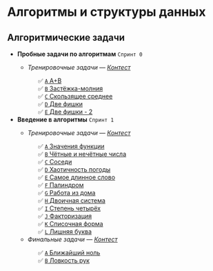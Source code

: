 <h1>Алгоритмы и структуры данных</h1>

<h2>Алгоритмические задачи</h2>

<ul>
<li><b>Пробные задачи по алгоритмам</b> <code>Спринт 0</code></li>
<ul>
<li><i>Тренировочные задачи — <a href="https://contest.yandex.ru/contest/26365/problems/">Контест</a></i></li>
<ul>
✅ <a href="./00_Trial-problems-by-algorithms/A_A-plus-B"><code>A</code> A+B</a><br>
✅ <a href="./00_Trial-problems-by-algorithms/B_Zip-fastener"><code>B</code> Застёжка-молния</a><br>
✅ <a href="./00_Trial-problems-by-algorithms/C_Moving-average"><code>C</code> Скользящее среднее</a><br>
✅ <a href="./00_Trial-problems-by-algorithms/D_Two-chips"><code>D</code> Две фишки</a><br>
✅ <a href="./00_Trial-problems-by-algorithms/E_Two-chips-2"><code>E</code> Две фишки - 2</a><br>
</ul>
</ul>

<li><b>Введение в алгоритмы</b> <code>Спринт 1</code></li>
<ul>
<li><i>Тренировочные задачи — <a href="https://contest.yandex.ru/contest/22449/problems/">Контест</a></i></li>
<ul>
✅ <a href="./01_Introduction-to-algorithms/Training-problems/A_Function-values"><code>A</code> Значения функции</a><br>
✅ <a href="./01_Introduction-to-algorithms/Training-problems/B_Even-and-odd-numbers"><code>B</code> Чётные и нечётные числа</a><br>
✅ <a href="./01_Introduction-to-algorithms/Training-problems/C_Neighbours"><code>C</code> Соседи</a><br>
✅ <a href="./01_Introduction-to-algorithms/Training-problems/D_Chaotic-weather"><code>D</code> Хаотичность погоды</a><br>
✅ <a href="./01_Introduction-to-algorithms/Training-problems/E_The-longest-word"><code>E</code> Самое длинное слово</a><br>
✅ <a href="./01_Introduction-to-algorithms/Training-problems/F_Palindrome"><code>F</code> Палиндром</a><br>
✅ <a href="./01_Introduction-to-algorithms/Training-problems/G_Work-from-home"><code>G</code> Работа из дома</a><br>
✅ <a href="./01_Introduction-to-algorithms/Training-problems/H_Binary-system"><code>H</code> Двоичная система</a><br>
✅ <a href="./01_Introduction-to-algorithms/Training-problems/I_Power-of_four"><code>I</code> Степень четырёх</a><br>
✅ <a href="./01_Introduction-to-algorithms/Training-problems/J_Factorization"><code>J</code> Факторизация</a><br>
✅ <a href="./01_Introduction-to-algorithms/Training-problems/K_List-form"><code>K</code> Списочная форма</a><br>
✅ <a href="./01_Introduction-to-algorithms/Training-problems/L_Extra-letter"><code>L</code> Лишняя буква</a><br>
</ul>
<li><i>Финальные задачи — <a href="https://contest.yandex.ru/contest/22449/problems/">Контест</a></i></li>
<ul>
✅ <a href="./01_Introduction-to-algorithms/Final-problems/A_Nearest-zero"><code>A</code> Ближайший ноль</a><br>
✅ <a href="./01_Introduction-to-algorithms/Final-problems/B_Sleight-of-hand"><code>B</code> Ловкость рук</a><br>
</ul>
</ul>
</ul>